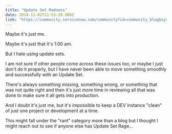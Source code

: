 ```yaml
---
title: "Update Set Madness"
date: 2014-11-02T11:53:20.000Z
link: "https://community.servicenow.com/community?id=community_blog&sys_id=2b4ea6addbd0dbc01dcaf3231f961968"
---
```

<p>Maybe it's just me.</p><p>Maybe it's just that it's 1:00 am.</p><p>But I hate using update sets.</p><p></p><p>I am not sure if other people come across these issues too, or maybe I just don't do it properly, but I have never been able to move something smoothly and successfully with an Update Set.</p><p></p><p>There's always something missing, something wrong, or something that was not quite right and then it's just more time in reviewing all that was done to make sure it all gets into production.</p><p></p><p>And I doubt it's just me, but it's impossible to keep a DEV instance "clean" of just one project or development at a time.</p><p></p><p>This might fall under the "rant" category more than a blog but I thought I might reach out to see if anyone else has Update Set Rage...</p>
